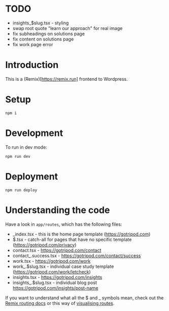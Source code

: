 # TODO

- insights_$slug.tsx - styling
- swap root quote "learn our approach" for real image
- fix subheadings on solutions page
- fix content on solutions page
- fix work page error

# Introduction

This is a (Remix)[https://remix.run] frontend to Wordpress.

# Setup

`npm i`

# Development

To run in dev mode:

`npm run dev`

# Deployment

`npm run deploy`

# Understanding the code

Have a look in `app/routes`, which has the following files:

- _index.tsx - this is the home page template (https://gotripod.com)
- $.tsx - catch-all for pages that have no specific template (https://gotripod.com/privacy)
- contact.tsx - https://gotripod.com/contact
- contact_.success.tsx - https://gotripod.com/contact/success
- work.tsx - https://gotripod.com/work
- work\_.$slug.tsx - individual case study template (https://gotripod.com/work/letcheck)
- insights.tsx - https://gotripod.com/insights
- insights_.$slug.tsx - individual blog post https://gotripod.com/insights/post-name

If you want to understand what all the $ and \_ symbols mean, check out the [Remix routing docs](https://remix.run/docs/en/main/file-conventions/routes) or this way of [visualising routes](https://interactive-remix-routing-v2.netlify.app).
